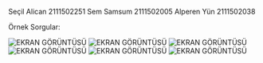 
Seçil Alican  2111502251
Sem Samsum  2111502005
Alperen Yün  2111502038

Örnek Sorgular:

![EKRAN GÖRÜNTÜSÜ](<Ekran görüntüsü 2024-03-22 122848.jpg>)
![EKRAN GÖRÜNTÜSÜ](<Ekran görüntüsü 2024-03-22 123049.jpg>)
![EKRAN GÖRÜNTÜSÜ](<Ekran görüntüsü 2024-03-22 123156.jpg>)
![EKRAN GÖRÜNTÜSÜ](<Ekran görüntüsü 2024-03-22 123417.jpg>)
![EKRAN GÖRÜNTÜSÜ](<Ekran görüntüsü 2024-03-22 123522.jpg>)
![EKRAN GÖRÜNTÜSÜ](<Ekran görüntüsü 2024-03-22 124223.jpg>)


